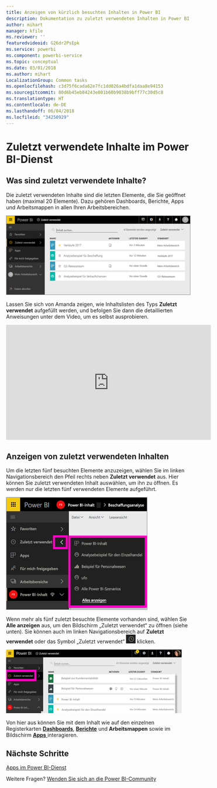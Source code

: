 ```yaml
---
title: Anzeigen von kürzlich besuchten Inhalten in Power BI
description: Dokumentation zu zuletzt verwendeten Inhalten in Power BI
author: mihart
manager: kfile
ms.reviewer: ''
featuredvideoid: G26dr2PsEpk
ms.service: powerbi
ms.component: powerbi-service
ms.topic: conceptual
ms.date: 03/01/2018
ms.author: mihart
LocalizationGroup: Common tasks
ms.openlocfilehash: c3d75f6cada62e7fc1dd026a4bdfa1daa8e94153
ms.sourcegitcommit: 80d6b45eb84243e801b60b9038b9bff77c30d5c8
ms.translationtype: HT
ms.contentlocale: de-DE
ms.lasthandoff: 06/04/2018
ms.locfileid: "34250929"
---
```

# <a name="recent-content-in-power-bi-service"></a>**Zuletzt verwendete** Inhalte im Power BI-Dienst


## <a name="what-is-recent-content"></a>Was sind zuletzt verwendete Inhalte?
Die zuletzt verwendeten Inhalte sind die letzten Elemente, die Sie geöffnet haben (maximal 20 Elemente).  Dazu gehören Dashboards, Berichte, Apps und Arbeitsmappen in allen Ihren Arbeitsbereichen.

![Fenster „Neueste Inhalte“](media/service-recent/power-bi-recent-screen.png)

Lassen Sie sich von Amanda zeigen, wie Inhaltslisten des Typs **Zuletzt verwendet** aufgefüllt werden, und befolgen Sie dann die detaillierten Anweisungen unter dem Video, um es selbst ausprobieren.

<iframe width="560" height="315" src="https://www.youtube.com/embed/G26dr2PsEpk" frameborder="0" allowfullscreen></iframe>

## <a name="display-recent-content"></a>Anzeigen von zuletzt verwendeten Inhalten
Um die letzten fünf besuchten Elemente anzuzeigen, wählen Sie im linken Navigationsbereich den Pfeil rechts neben **Zuletzt verwendet** aus.  Hier können Sie zuletzt verwendeten Inhalt auswählen, um ihn zu öffnen. Es werden nur die letzten fünf verwendeten Elemente aufgeführt.

![Flyout „Neueste Inhalte“](media/service-recent/power-bi-recent-flyout-new.png)

Wenn mehr als fünf zuletzt besuchte Elemente vorhanden sind, wählen Sie **Alle anzeigen** aus, um den Bildschirm „Zuletzt verwendet“ zu öffnen (siehe unten). Sie können auch im linken Navigationsbereich auf **Zuletzt verwendet** oder das Symbol „Zuletzt verwendet“ ![Symbol „Zuletzt verwendet“](media/service-recent/power-bi-recent-icon.png) klicken.

![Alle zuletzt verwendeten Inhalte anzeigen](media/service-recent/power-bi-recent-list.png)

Von hier aus können Sie mit dem Inhalt wie auf den einzelnen Registerkarten [ **Dashboards**](service-dashboards.md), [ **Berichte**](service-reports.md) und **Arbeitsmappen** sowie im Bildschirm [ **Apps** ](service-install-use-apps.md) interagieren.

## <a name="next-steps"></a>Nächste Schritte
[Apps im Power BI-Dienst](service-install-use-apps.md)

Weitere Fragen? [Wenden Sie sich an die Power BI-Community](http://community.powerbi.com/)

